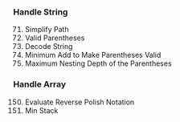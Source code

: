 ### Handle String
71. Simplify Path
20. Valid Parentheses
394. Decode String
921. Minimum Add to Make Parentheses Valid
1614. Maximum Nesting Depth of the Parentheses


### Handle Array
150. Evaluate Reverse Polish Notation
155. Min Stack
